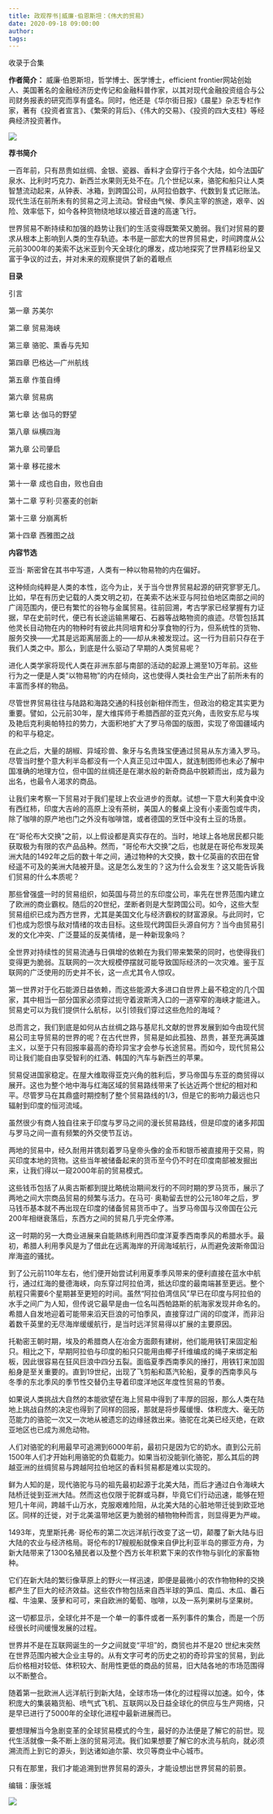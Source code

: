 ```yaml
---
title: 政观荐书|威廉·伯恩斯坦：《伟大的贸易》
date: 2020-09-18 09:00:00
author: 
tags: 
---
```



收录于合集

**作者简介：** 威廉·伯恩斯坦，哲学博士、医学博士，efficient
frontier网站创始人、美国著名的金融经济历史传记和金融科普作家，以其对现代金融投资组合与公司财务报表的研究而享有盛名。同时，他还是《华尔街日报》《晨星》杂志专栏作家，著有《投资者宣言》、《繁荣的背后》、《伟大的交易》、《投资的四大支柱》等经典经济投资著作。

![](/images/246/2.png)

  

  

 **荐书简介**

一百年前，只有昂贵如丝绸、金银、瓷器、香料才会穿行于各个大陆，如今法国矿泉水、比利时巧克力、新西兰水果则无处不在。几个世纪以来，骆驼和船只让人类智慧流动起来，从钟表、冰箱，到跨国公司，从阿拉伯数字、代数到复式记账法。现代生活在前所未有的贸易之河上流动。曾经由气候、季风主宰的旅途，艰辛、凶险、效率低下，如今各种货物绕地球以接近音速的高速飞行。

  

世界贸易不断持续和加强的趋势让我们的生活变得既繁荣又脆弱。我们对贸易的要求从根本上影响到人类的生存轨迹。本书是一部宏大的世界贸易史，时间跨度从公元前3000年的美索不达米亚到今天全球化的爆发，成功地探究了世界精彩纷呈又富于争议的过去，并对未来的观察提供了新的着眼点

  

 **目录**

引言

  

第一章 苏美尔

  

第二章 贸易海峡

  

第三章 骆驼、熏香与先知  

  

第四章 巴格达—广州航线

  

第五章 作茧自缚

  
第六章 贸易病

  
第七章 达·伽马的野望

  

第八章 纵横四海

  

第九章 公司肇启

  

第十章 移花接木

  

第十一章 成也自由，败也自由

  

第十二章 亨利·贝塞麦的创新

  

第十三章 分崩离析

  

第十四章 西雅图之战

  

 **内容节选**

亚当· 斯密曾在其书中写道，人类有一种以物易物的内在偏好。

  

这种倾向纯粹是人类的本性，迄今为止，关于当今世界贸易起源的研究寥寥无几。比如，早在有历史记载的人类文明之初，在美索不达米亚与阿拉伯地区南部之间的广阔范围内，便已有繁忙的谷物与金属贸易。往前回溯，考古学家已经掌握有力证据，早在史前时代，便已有长途运输黑曜石、石器等战略物资的痕迹。尽管包括其他灵长目动物在内的物种时有彼此共同培育和分享食物的行为，但系统性的货物、服务交换——尤其是远距离层面上的——却从未被发现过。这一行为目前只存在于我们人类之中。那么，到底是什么驱动了早期的人类贸易呢？

  

进化人类学家将现代人类在非洲东部与南部的活动的起源上溯至10万年前。这些行为之一便是人类“以物易物”的内在倾向，这也使得人类社会生产出了前所未有的丰富而多样的物品。

  

尽管世界贸易往往与陆路和海路交通的科技创新相伴而生，但政治的稳定其实更为重要。譬如，公元前30年，屋大维挥师于希腊西部的亚克兴角，击败安东尼与埃及艳后克利奥帕特拉的势力，大面积地扩大了罗马帝国的版图，实现了帝国疆域内的和平与稳定。

  

在此之后，大量的胡椒、异域珍兽、象牙与名贵珠宝便通过贸易从东方涌入罗马。尽管当时整个意大利半岛都没有一个人真正见过中国人，就连制图师也未必了解中国准确的地理方位，但中国的丝绸还是在潮水般的新奇商品中脱颖而出，成为最为出名，也最令人渴求的商品。

  

让我们来考察一下贸易对于我们星球上农业进步的贡献。试想一下意大利美食中没有西红柿，印度大吉岭的高原上没有茶树，美国人的餐桌上没有小麦面包或牛肉，除了咖啡的原产地也门之外没有咖啡馆，或者德国的烹饪中没有土豆的场景。

  

在“哥伦布大交换”之前，以上假设都是真实存在的。当时，地球上各地居民都只能获取极为有限的农产品品种。然而，“哥伦布大交换”之后，也就是在哥伦布发现美洲大陆的1492年之后的数十年之间，通过物种的大交换，数十亿英亩的农田在曾经遥不可及的美洲大陆被开垦。这是怎么发生的？这为什么会发生？这又能告诉我们贸易的什么本质呢？

  

那些曾强盛一时的贸易组织，如英国与荷兰的东印度公司，率先在世界范围内建立了欧洲的商业霸权。随后的20世纪，垄断者则是大型跨国公司。如今，这些大型贸易组织已成为西方世界，尤其是美国文化与经济霸权的财富源泉。与此同时，它们也成为怨恨与敌对情绪的攻击目标。这些现代跨国巨头源自何方？当今由贸易引发的文化冲突、广泛蔓延的反美情绪，是一种新现象吗？

  

全世界对持续性的贸易流通与日俱增的依赖在为我们带来繁荣的同时，也使得我们变得更为脆弱。互联网的一次大规模停摆就可能导致国际经济的一次灾难。鉴于互联网的广泛使用的历史并不长，这一点尤其令人惊叹。

  

第一世界对于化石能源日益依赖，而这些能源大多进口自世界上最不稳定的几个国家，其中相当一部分国家必须穿过扼守着波斯湾入口的一道窄窄的海峡才能进入。贸易史可以为我们提供什么航标，以引领我们穿过这些危险的海域？

  

总而言之，我们到底是如何从古丝绸之路与基尼扎文献的世界发展到如今由现代贸易公司主导贸易的世界的呢？在古代世界，贸易是如此孤独、昂贵，甚至充满英雄主义，以至于只有回报率最高的奇珍异宝才会参与长途贸易。而如今，现代贸易公司让我们能自由享受智利的红酒、韩国的汽车与新西兰的苹果。

  

贸易促进国家稳定。在屋大维取得亚克兴角的胜利后，罗马帝国与东亚的商贸得以展开。这也为整个地中海与红海区域的贸易路线带来了长达近两个世纪的相对和平。尽管罗马在其鼎盛时期控制了整个贸易路线的1/3，但是它的影响力最远也只辐射到印度的恒河流域。

  

虽然很少有商人独自往来于印度与罗马之间的漫长贸易路线，但是印度的诸多邦国与罗马之间一直有频繁的外交使节互访。

  

两地的贸易中，经久耐用并镌刻着罗马皇帝头像的金币和银币被直接用于交易，购买印度本地的货物。这些当年被储备起来的货币至今仍不时在印度南部被发掘出来，让我们得以一窥2000年前的贸易模式。

  

这些钱币包括了从奥古斯都到提比略统治期间发行的不同时期的罗马货币，展示了两地之间大宗商品贸易的频繁与活力。在马可·
奥勒留去世的公元180年之后，罗马钱币基本就不再出现在印度的储备贸易货币中了。当罗马帝国与汉帝国在公元200年相继衰落后，东西方之间的贸易几乎完全停滞。

  

这一时期的另一大商业进展来自能熟练利用西印度洋夏季西南季风的希腊水手。最初，希腊人利用季风是为了借此在远离海岸的开阔海域航行，从而避免波斯帝国沿岸海盗的骚扰。

  

到了公元前110年左右，他们便开始尝试利用夏季季风带来的便利直接在蓝水中航行，通过红海的曼德海峡，向东穿过阿拉伯湾，抵达印度的最南端甚至更远。整个航程只需要6个星期甚至更短的时间。虽然“阿拉伯湾信风”早已在印度与阿拉伯的水手之间广为人知，但传说它最早是由一位名叫西帕路斯的航海家发现并命名的。希腊人自发地迎着可能带来滔天巨浪的可怕季风，直接穿过广阔的印度洋，而非沿着数千英里的无尽海岸缓缓航行，是当时远洋贸易得以扩展的主要原因。

  

托勒密王朝时期，埃及的希腊商人在冶金方面颇有建树，他们能用铁钉来固定船只。相比之下，早期阿拉伯与印度的船只只能用由椰子纤维编成的绳子来绑定船板，因此很容易在狂风巨浪中四分五裂。面临夏季西南季风的捶打，用铁钉来加固船身是至关重要的。直到19世纪，出现了飞剪船和蒸汽轮船，夏季的西南季风与冬季的东北季风的季节性交替仍主导着印度洋地区年度性贸易的节奏。

  

如果说人类挑战大自然的本能欲望在海上贸易中得到了丰厚的回报，那么人类在陆地上挑战自然的决定也得到了同样的回报，那就是将步履缓慢、体积庞大、毫无防范能力的骆驼一次又一次地从被遗忘的边缘拯救出来。骆驼在北美已经灭绝，在欧亚地区也已成为濒危动物。

  

人们对骆驼的利用最早可追溯到6000年前，最初只是因为它的奶水。直到公元前1500年人们才开始利用骆驼的负载能力。如果当初没能驯化骆驼，那么其后的跨越亚洲的丝绸贸易与跨越阿拉伯地区的香料贸易都是难以实现的。

  

鲜为人知的是，现代骆驼与马的祖先最初起源于北美大陆，而后才通过白令海峡大陆桥迁徙到亚洲大陆。然而这也仅限于驼群或马群，毕竟它们行动迅速，能够在短短几十年间，跨越千山万水，克服艰难险阻，从北美大陆的心脏地带迁徙到欧亚地区。同样的迁徙，对于北美温带地区更为脆弱的植物物种而言，则显得更为严峻。

  

1493年，克里斯托弗·
哥伦布的第二次远洋航行改变了这一切，颠覆了新大陆与旧大陆的农业与经济格局。哥伦布的17艘舰船就像来自伊比利亚半岛的挪亚方舟，为新大陆带来了1300名殖民者以及整个西方长年积累下来的农作物与驯化的家畜物种。

  

它们在新大陆的繁衍像草原上的野火一样迅速，即便是最微小的农作物物种的交换都产生了巨大的经济效益。这些农作物包括来自西半球的笋瓜、南瓜、木瓜、番石榴、牛油果、菠萝和可可，来自欧洲的葡萄、咖啡，以及一系列果树与坚果树。

  

这一切都显示，全球化并不是一个单一的事件或者一系列事件的集合，而是一个历经很长时间缓慢发展的过程。

  

世界并不是在互联网诞生的一夕之间就变“平坦”的，商贸也并不是20
世纪末突然在世界范围内被大企业主导的。从有文字可考的历史之初的奇珍异宝的贸易，到此后价格相对较低、体积较大、耐用性更低的商品的贸易，旧大陆各地的市场范围得以不断整合。

  

随着第一批欧洲人远洋航行到新大陆，全球市场一体化的过程得以加速。如今，体积庞大的集装箱货船、喷气式飞机、互联网以及日益全球化的供应与生产网络，只是早已进行了5000年的全球化进程中最新进展而已。

  

要想理解当今急剧变革的全球贸易模式的今生，最好的办法便是了解它的前世。现代生活就像一条不断上涨的贸易河流。我们如果想要了解它的水流与航向，就必须溯流而上到它的源头，到达诸如迪尔蒙、坎贝等商业中心城市。

  

只有在那里，我们才能追溯到世界贸易的源头，才能设想出世界贸易的前景。

  

编辑：康张城  

  

![](/images/246/3.jpeg)

  

